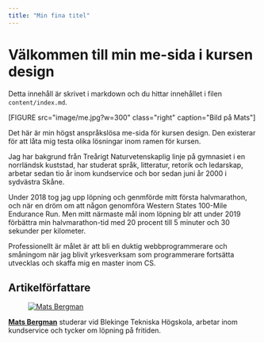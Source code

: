 ```yaml
---
title: "Min fina titel"
---
```

Välkommen till min me-sida i kursen design
=========================

Detta innehåll är skrivet i markdown och du hittar innehållet i filen `content/index.md`.

[FIGURE src="image/me.jpg?w=300" class="right" caption="Bild på Mats"]

Det här är min högst anspråkslösa me-sida för kursen design. Den existerar för
att låta mig testa olika lösningar inom ramen för kursen.

Jag har bakgrund från Treårigt Naturvetenskaplig linje på gymnasiet i en
norrländsk kuststad, har studerat språk, litteratur, retorik och ledarskap,
arbetar sedan tio år inom kundservice och bor sedan juni år 2000 i sydvästra Skåne.

Under 2018 tog jag upp löpning och genmförde mitt första halvmarathon, och när
en dröm om att någon genomföra Western States 100-Mile Endurance Run. Men mitt
närmaste mål inom löpning blr att under 2019 förbättra min halvmarathon-tid med
20 procent till 5 minuter och 30 sekunder per kilometer.

Professionellt är målet är att bli en duktig webbprogrammerare och småningom när
jag blivit yrkesverksam som programmerare fortsätta utvecklas och skaffa mig en
master inom CS.

Artikelförfattare
---------------------
<figure class="figure left">
<a href="img/me-small.png"><img src="img/me-small.png" alt="Mats Bergman"/></a>
<figcaption>
</figcaption>
</figure>

<p><a href=http://www.student.bth.se/~mabq17/dbwebb-kurser/design/me/redovisa/htdocs/
    rel=author><strong>Mats Bergman</strong></a> studerar vid Blekinge Tekniska
    Högskola, arbetar inom kundservice och tycker om löpning på fritiden.</p>
</div>
